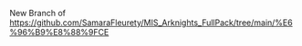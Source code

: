 New Branch of https://github.com/SamaraFleurety/MIS_Arknights_FullPack/tree/main/%E6%96%B9%E8%88%9FCE
